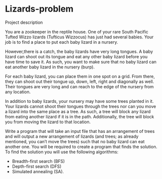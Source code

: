 # Lizards-problem
Project description 
    
You are a zookeeper in  the reptile house. One of your rare South Pacific Tufted Wizzo lizards (Tufticus Wizzocus) has just had several babies. Your job is to find a place to put each baby lizard in a nursery.    
    
However,there is a catch, the baby lizards have very long tongues. A baby lizard can shoot out its tongue  and eat any other baby lizard before you have time to  save it. As such, you want to make sure that no baby lizard  can eat another baby lizard  in  the nursery (burp).         
    
For each baby lizard, you can place them in one spot on a grid. From there, they can shoot out their tongue  up, down,   left, right and diagonally  as  well. Their tongues are very long and can reach to the edge of the nursery from any location.   
    
In	addition	to	baby	lizards,	your	nursery	may	have	some	trees	planted	in	it.	Your	lizards	cannot shoot	their	tongues through	the	trees	nor	can	you	move	a	lizard	into	the	same	place	as	a	tree.	As such,	a	tree	will	block	any	lizard	from eating	another	lizard	if	it	is	in	the	path.	Additionally,	the	
tree	will	block	you	from	moving	the	lizard	to	that	location.		

Write	a	program	that	will	take	an	input	file	that	has	an	arrangement	of	trees	and	will output	a	new	arrangement	of	lizards	(and	trees;	as	already	mentioned,	you	can’t	move	the	trees) such	that	no	baby	lizard	can	eat	another	one.	You will	be	required	to	create	a	program	that	finds	the	solution.	To	find	the	solution	you	will	use	the	following	algorithms:	
	
- Breadth-first	search	(BFS)	
- Depth-first	search	(DFS)	
- Simulated	annealing	(SA).	
